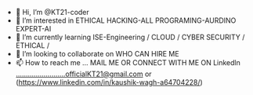 - 👋 Hi, I’m @KT21-coder
- 👀 I’m interested in ETHICAL HACKING-ALL PROGRAMING-AURDINO EXPERT-AI
- 🌱 I’m currently learning ISE-Engineering / CLOUD / CYBER SECURITY / ETHICAL / 
- 💞️ I’m looking to collaborate on WHO CAN HIRE ME 
- 📫 How to reach me ... MAIL ME OR CONNECT WITH ME ON Linkedln 
.........................officialKT21@gmail.com or (https://www.linkedin.com/in/kaushik-wagh-a64704228/)

<!---
KT21-coder/KT21-coder is a ✨ special ✨ repository because its `README.md` (this file) appears on your GitHub profile.
You can click the Preview link to take a look at your changes.
--->
